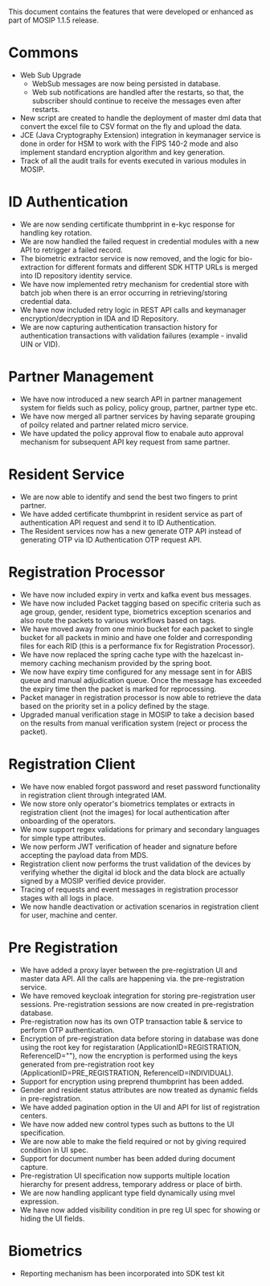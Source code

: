 This document contains the features that were developed or enhanced as part of MOSIP 1.1.5 release.

# Commons
* Web Sub Upgrade 
    * WebSub messages are now being persisted in database.
    * Web sub notifications are handled after the restarts, so that, the subscriber should continue to receive the messages even after restarts.
* New script are created to handle the deployment of master dml data that convert the excel file to CSV format on the fly and upload the data.
* JCE (Java Cryptography Extension) integration in keymanager service is done in order for HSM to work with the FIPS 140-2 mode and also implement standard encryption algorithm and key generation.
* Track of all the audit trails for events executed in various modules in MOSIP.

# ID Authentication
* We are now sending certificate thumbprint in e-kyc response for handling key rotation.
* We are now handled the failed request in credential modules with a new API to retrigger a failed record.
* The biometric extractor service is now removed, and the logic for bio-extraction for different formats and different SDK HTTP URLs is merged into ID repository identity service.
* We have now implemented retry mechanism for credential store with batch job when there is an error occurring in retrieving/storing credential data.
* We have now included retry logic in REST API calls and keymanager encryption/decryption in IDA and ID Repository.
* We are now capturing authentication transaction history for authentication transactions with validation failures (example - invalid UIN or VID).

# Partner Management
* We have now introduced a new search API in partner management system for fields such as policy, policy group, partner, partner type etc.
* We have now merged all partner services by having separate grouping of poilcy related and partner related micro service.
* We have updated the policy approval flow to enabale auto approval mechanism for subsequent API key request from same partner.

# Resident Service
* We are now able to identify and send the best two fingers to print partner.
* We have added certificate thumbprint in resident service as part of authentication API request and send it to ID Authentication.
* The Resident services now has a new generate OTP API instead of generating OTP via ID Authentication OTP request API.

# Registration Processor
* We have now included expiry in vertx and kafka event bus messages.
* We have now included Packet tagging based on specific criteria such as age group, gender, resident type, biometrics exception scenarios and also route the packets to various workflows based on tags.
* We have moved away from one minio bucket for each packet to single bucket for all packets in minio and have one folder and corresponding files for each RID (this is a  performance fix for Registration Processor).
* We have now replaced the spring cache type with the hazelcast in-memory caching mechanism provided by the spring boot.
* We now have expiry time configured for any message sent in for ABIS queue and manual adjudication queue. Once the message has exceeded the expiry time then the packet is marked for reprocessing.
* Packet manager in registration processor is now able to retrieve the data based on the priority set in a policy defined by the stage.
* Upgraded manual verification stage in MOSIP to take a decision based on the results from manual verification system (reject or process the packet).

# Registration Client
* We have now enabled forgot password and reset password functionality in registration client through integrated IAM.
* We now store only operator's biometrics templates or extracts in registration client (not the images) for local authentication after onboarding of the operators.
* We now support regex validations for primary and secondary languages for simple type attributes.
* We now perform JWT verification of header and signature before accepting the payload data from MDS.
* Registration client now performs the trust validation of the devices by verifying whether the digital id block and the data block are actually signed by a MOSIP verified device provider.
* Tracing of requests and event messages in registration processor stages with all logs in place.
* We now handle deactivation or activation scenarios in registration client for user, machine and center.

# Pre Registration
* We have added a proxy layer between the pre-registration UI and master data API. All the calls are happening via. the pre-registration service.
* We have removed keycloak integration for storing pre-registration user sessions. Pre-registration sessions are now created in pre-registration database.
* Pre-registration now has its own OTP transaction table & service to perform OTP authentication.
* Encryption of pre-registration data before storing in database was done using the root key for registaration (ApplicationID=REGISTRATION, ReferenceID=""), now the encryption is performed using the keys generated from pre-registration root key (ApplicationID=PRE_REGISTRATION, ReferenceID=INDIVIDUAL).
* Support for encryption using preprend thumbprint has been added.
* Gender and resident status attributes are now treated as dynamic fields in pre-registration.
* We have added pagination option in the UI and API for list of registration centers.
* We have now added new control types such as buttons to the UI specification.
* We are now able to make the field required or not by giving required condition in UI spec.
* Support for document number has been added during document capture.
* Pre-registration UI specification now supports multiple location hierarchy for present address, temporary address or place of birth.
* We are now handling applicant type field dynamically using mvel expression.
* We have now added visibility condition in pre reg UI spec for showing or hiding the UI fields.
 
# Biometrics
* Reporting mechanism has been incorporated into SDK test kit
